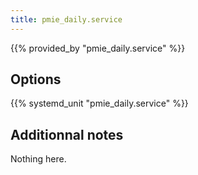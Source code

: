 ```yaml
---
title: pmie_daily.service
---
```


{{% provided_by "pmie_daily.service" %}}

## Options

{{% systemd_unit "pmie_daily.service" %}}

## Additionnal notes

Nothing here.